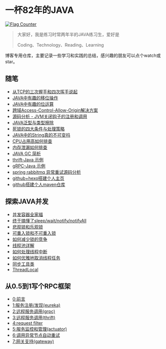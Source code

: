 # 一杯82年的JAVA

<a href="https://info.flagcounter.com/QDs1"><img src="https://s05.flagcounter.com/count/QDs1/bg_FFFFFF/txt_000000/border_CCCCCC/columns_2/maxflags_10/viewers_3/labels_0/pageviews_1/flags_0/percent_1/" alt="Flag Counter" border="0"></a>

> 大家好，我是练习时常两年半的JAVA练习生，爱好是
> 
> Coding、Technology、Reading、Learning

博客专用仓库，主要记录一些学习和实践的总结，感兴趣的朋友可以点个watch或star。

## 随笔

+ [从TCP的三次握手和四次挥手说起](_posts/tcp-3-4.md)
+ [JAVA中有趣的移位操作](_posts/acuprpc-java-bit-move.md)
+ [JAVA中有趣的位运算](_posts/acuprpc-java-bit.md)
+ [跨域Access-Control-Allow-Origin解决方案](_posts/access-control-allow-origin.md)
+ [源码分析 - JVM关闭钩子的注册和调用](_posts/jvm-shutdown-hook.md)
+ [JAVA泛型与类型擦除](_posts/java-generics-type-erasure.md)
+ [死锁的四大条件与处理策略](_posts/deadlock.md)
+ [JAVA中的String真的不可变吗](_posts/java-string.md)
+ [CPU占用高如何排查](_posts/interview-cup-thread.md)
+ [内存泄漏如何排查](_posts/interview-oom-check.md)
+ [JAVA GC 简析](_posts/interview-gc.md)
+ [thrift-Java 示例](_posts/thrift-start.md)
+ [gRPC-Java 示例](_posts/grpc-start.md)
+ [spring rabbitmq 异常重试源码分析](_posts/spring-rabbitmq-retry.md)
+ [github+hexo搭建个人主页](_posts/github-hexo-homepage.md)
+ [github搭建个人maven仓库](_posts/github-repository.md)

## 探索JAVA并发

+ [并发容器全家福](_posts/concurrent-container.md)
+ [终于搞懂了sleep/wait/notify/notifyAll](_posts/concurrent-wait-notify.md)
+ [悲观锁和乐观锁](_posts/concurrent-lock-pessimistic-optimistic.md)
+ [可重入锁和不可重入锁](_posts/concurrent-lock-reentrant.md)
+ [如何减少锁的竞争](_posts/concurrent-lock-contention-reduce.md)
+ [线程池详解](_posts/concurrent-thread-pool.md)
+ [如何处理线程中断](_posts/concurrent-interrupt.md)
+ [如何优雅地取消线程任务](_posts/concurrent-thread-cancel.md)
+ [同步工具类](_posts/concurrent-sync-tool.md)
+ [ThreadLocal](_posts/concurrent_threadlocal.md)

## 从0.5到1写个RPC框架

+ [0:前言](_posts/acuprpc-0.md)
+ [1:服务注册/发现(eureka)](_posts/acuprpc-1.md)
+ [2:远程服务调用(grpc)](_posts/acuprpc-2.md)
+ [3:远程服务调用(thrift)](_posts/acuprpc-3.md)
+ [4:request filter](_posts/acuprpc-4.md)
+ [5:服务监控和管理(actuator)](_posts/acuprpc-5.md)
+ [6:调用异常节点自动重试](_posts/acuprpc-6.md)
+ [7:网关支持(gateway)](_posts/acuprpc-7.md)

